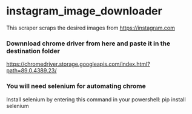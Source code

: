 # instagram_image_downloader
This scraper scraps the desired images from https://instagram.com

### Downnload chrome driver from here and paste it in the destination folder
https://chromedriver.storage.googleapis.com/index.html?path=89.0.4389.23/

### You will need selenium for automating chrome
Install selenium by entering this command in your powershell: pip install selenium
